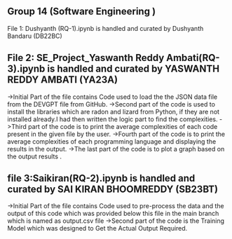 Group 14 (Software Engineering )
-------------------------------------------------------------

File 1: Dushyanth (RQ-1).ipynb is handled and curated by Dushyanth Bandaru (DB22BC)

File 2: SE_Project_Yaswanth Reddy Ambati(RQ-3).ipynb is handled and curated by YASWANTH REDDY AMBATI (YA23A)
----------------------------------------------------------------------------------------
->Initial Part of the file contains Code used to load the the JSON data file from the DEVGPT file from GitHub.
->Second part of the code is used to install the libraries which are radon and lizard from Python, if they are not installed already.I had then written the logic part to find the complexities.
->Third part of the code is to print the average complexities of each code present in the given file by the user.
->Fourth part of the code is to print the average complexities of each programming language and displaying the results in the output.
->The last part of the code is to plot a graph based on the output results .

file 3:Saikiran(RQ-2).ipynb is handled and curated by SAI KIRAN BHOOMREDDY (SB23BT) 
----------------------------------------------------------------------------------------
->Initial Part of the file contains Code used to pre-process the data and  the output of this code which was provided below this file in the main branch which is named as output.csv file
->Second part of the code is the Training Model which was designed to Get the Actual Output Required.

